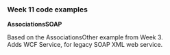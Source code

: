 ### Week 11 code examples

**AssociationsSOAP**

Based on the AssociationsOther example from Week 3.  
Adds WCF Service, for legacy SOAP XML web service.  
